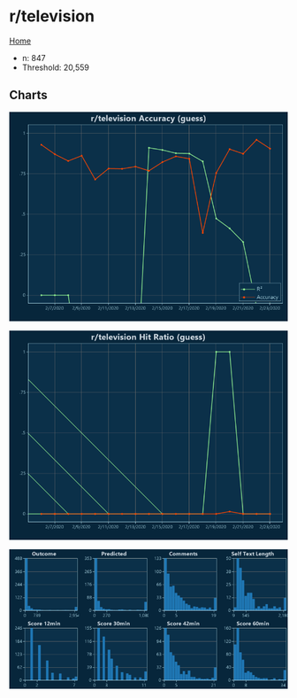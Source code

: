 # r/television

[Home](../index.md)

* n: 847
* Threshold: 20,559

## Charts

![r/television R² (guess)](../images/guess_television_Accuracy.png "r/television R² (guess)")

![r/television Hit Ratio (guess)](../images/guess_television_HitRatio.png "r/television Hit Ratio (guess)")

![r/television Distributions (guess)](../images/guess_television_Distributions.png "r/television Distributions (guess)")

